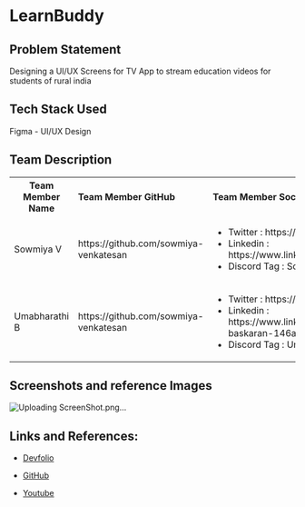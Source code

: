 # LearnBuddy

## Problem Statement

Designing a UI/UX Screens for TV App to stream education videos for students of rural india

## Tech Stack Used

Figma - UI/UX Design

## Team Description

<table>
  <tr>
    <th>Team Member Name</th>
    <th align ="left">Team Member GitHub</th>
    <th align ="left">Team Member Socials</th>
  </tr>
  <tr>
    <td>Sowmiya V </td>
    <td>https://github.com/sowmiya-venkatesan</td>
    <td>
      <ul>
      <li>Twitter : https://twitter.com/im_sowmiya</li>
      <li>Linkedin : https://www.linkedin.com/in/sowmiyavenkatesan/</li>
      <li>Discord Tag : Sowmiya V#1169</li>
      </ul>
    </td>
  </tr>
  <tr>
    <td>Umabharathi B</td>
    <td>https://github.com/sowmiya-venkatesan</td>
    <td>
      <ul>
      <li>Twitter : https://twitter.com/B_umabharathi</li>
      <li>Linkedin : https://www.linkedin.com/in/umabharathi-baskaran-146a47192/</li>
      <li>Discord Tag : Uma#7521</li>
      </ul>
    </td>
  </tr>

  </table>

## Screenshots and reference Images

![Uploading ScreenShot.png…]()

## Links and References: 

- [Devfolio](your_devfolio_link_here)

- [GitHub](https://github.com/sowmiya-venkatesan/LearnBuddy)

- [Youtube](your_demo_video_link_here)
